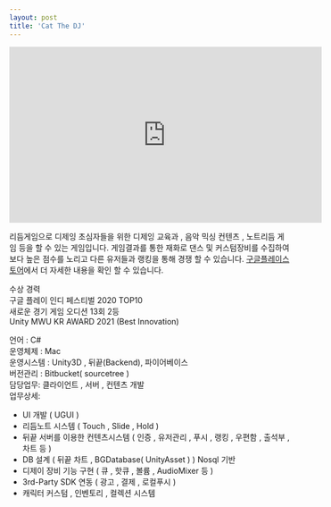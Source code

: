 ```yaml
---
layout: post
title: 'Cat The DJ'
---
```


<iframe width="560" height="315" src="https://www.youtube.com/embed/thp7LjfnCh0" title="YouTube video player" frameborder="0" allow="accelerometer; autoplay; clipboard-write; encrypted-media; gyroscope; picture-in-picture" allowfullscreen></iframe>

리듬게임으로 디제잉 초심자들을 위한 디제잉 교육과 , 음악 믹싱 컨텐츠 , 노트리듬 게임 등을 할 수 있는 게임입니다. 게임결과를 통한 재화로 댄스 및 커스텀장비를 수집하여 보다 높은 점수를 노리고 다른 유저들과 랭킹을 통해 경쟁 할 수 있습니다. <a href="https://play.google.com/store/apps/details?id=com.CatsByStudio.CatTheDj" target="_blank">구글플레이스토어</a>에서 더 자세한 내용을 확인 할 수 있습니다.

수상 경력   
구글 플레이 인디 페스티벌 2020 TOP10    
새로운 경기 게임 오디션 13회 2등    
Unity MWU KR AWARD 2021 (Best Innovation)   

언어 : C#  
운영체제 : Mac  
운영시스템 : Unity3D , 뒤끝(Backend), 파이어베이스  
버전관리 : Bitbucket( sourcetree )  
담당업무: 클라이언트 , 서버 , 컨텐츠 개발   
업무상세:  
- UI 개발 ( UGUI )  
- 리듬노트 시스템 ( Touch , Slide , Hold )  
- 뒤끝 서버를 이용한 컨텐츠시스템 ( 인증 , 유저관리 , 푸시 , 랭킹 , 우편함 , 출석부 , 차트 등 ) 
- DB 설계 ( 뒤끝 차트 , BGDatabase( UnityAsset ) ) Nosql 기반   
- 디제이 장비 기능 구현 ( 큐 , 핫큐 , 볼륨 , AudioMixer 등 )    
- 3rd-Party SDK 연동 ( 광고 , 결제 , 로컬푸시 ) 
- 캐릭터 커스텀 , 인벤토리 , 컬렉션 시스템
 

